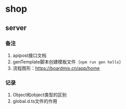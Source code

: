 # shop

## server

### 备注
1. apipost接口文档
2. genTemplate脚本创建模板文件（`npm run gen hello`）
3. 流程图形：https://boardmix.cn/app/home

### 记录
1. Object和object类型的区别
2. global.d.ts文件的作用
